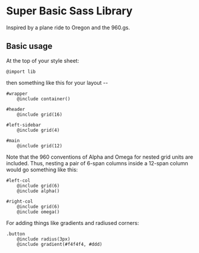Super Basic Sass Library
========================

Inspired by a plane ride to Oregon and the 960.gs.  

Basic usage
-----------

At the top of your style sheet:

    @import lib

then something like this for your layout --

    #wrapper
        @include container()
        
    #header
        @include grid(16)
        
    #left-sidebar
        @include grid(4)
        
    #main
        @include grid(12)
        
Note that the 960 conventions of Alpha and Omega for nested grid units are included.  Thus, nesting a pair of 6-span columns inside a 12-span column would go something like this:

    #left-col
        @include grid(6)
        @include alpha()
        
    #right-col
        @include grid(6)
        @include omega()

For adding things like gradients and radiused corners:

    .button
        @include radius(3px)
        @include gradient(#f4f4f4, #ddd)
        